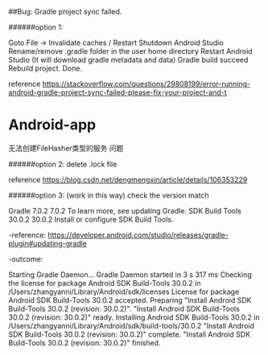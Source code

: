 ##Bug: Gradle project sync failed.

######option 1:

Goto File -> Invalidate caches / Restart
Shutdown Android Studio
Rename/remove .gradle folder in the user home directory
Restart Android Studio (It will download gradle metadata and data)
Gradle build succeed
Rebuild project. Done.

reference
https://stackoverflow.com/questions/29808199/error-running-android-gradle-project-sync-failed-please-fix-your-project-and-t
# Android-app

无法创建FileHasher类型的服务 问题


######option 2:
delete .lock file

reference
https://blog.csdn.net/dengmengxin/article/details/106353229


######option 3: (work in this way)
check the version match

Gradle	7.0.2	7.0.2	To learn more, see updating Gradle.
SDK Build Tools	30.0.2	30.0.2	Install or configure SDK Build Tools.

-reference: 
https://developer.android.com/studio/releases/gradle-plugin#updating-gradle

-outcome:

Starting Gradle Daemon...
Gradle Daemon started in 3 s 317 ms
Checking the license for package Android SDK Build-Tools 30.0.2 in /Users/zhangyanni/Library/Android/sdk/licenses
License for package Android SDK Build-Tools 30.0.2 accepted.
Preparing "Install Android SDK Build-Tools 30.0.2 (revision: 30.0.2)".
"Install Android SDK Build-Tools 30.0.2 (revision: 30.0.2)" ready.
Installing Android SDK Build-Tools 30.0.2 in /Users/zhangyanni/Library/Android/sdk/build-tools/30.0.2
"Install Android SDK Build-Tools 30.0.2 (revision: 30.0.2)" complete.
"Install Android SDK Build-Tools 30.0.2 (revision: 30.0.2)" finished.